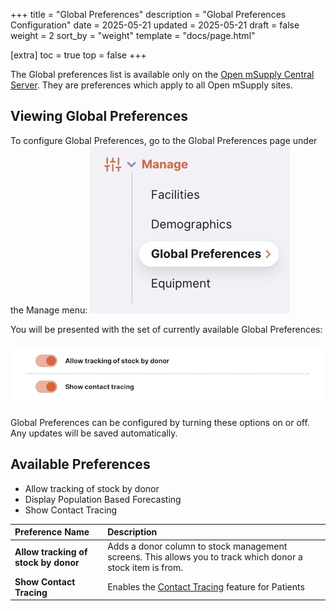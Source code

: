 +++
title = "Global Preferences"
description = "Global Preferences Configuration"
date =  2025-05-21
updated = 2025-05-21
draft = false
weight = 2
sort_by = "weight"
template = "docs/page.html"

[extra]
toc = true
top = false
+++

The Global preferences list is available only on the [Open mSupply Central Server](/docs/getting_started/central-server). They are preferences which apply to all Open mSupply sites.

## Viewing Global Preferences

To configure Global Preferences, go to the Global Preferences page under the Manage menu:
![goto: global preferences](images/goto_global_preferences.png)

You will be presented with the set of currently available Global Preferences:

![facility list](images/edit_global_preferences.png)

Global Preferences can be configured by turning these options on or off. Any updates will be saved automatically.

## Available Preferences

- Allow tracking of stock by donor
- Display Population Based Forecasting
- Show Contact Tracing

| Preference Name                      | Description                                                                                                 |
| :----------------------------------- | :---------------------------------------------------------------------------------------------------------- |
| **Allow tracking of stock by donor** | Adds a donor column to stock management screens. This allows you to track which donor a stock item is from. |
| **Show Contact Tracing**             | Enables the [Contact Tracing](/docs/programs/program-module/#contact-tracing) feature for Patients          |
